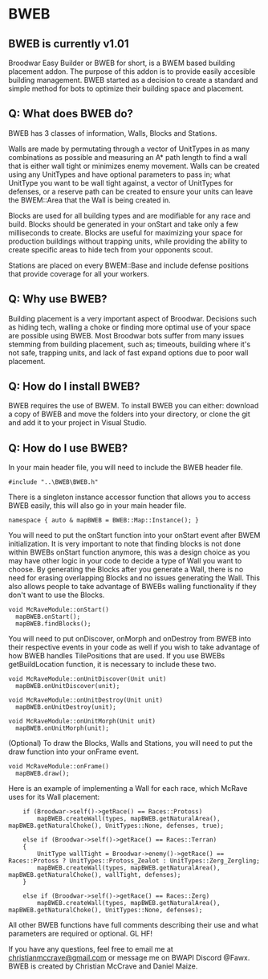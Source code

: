 # BWEB
## BWEB is currently v1.01
Broodwar Easy Builder or BWEB for short, is a BWEM based building placement addon. The purpose of this addon is to provide easily accesible building management. BWEB started as a decision to create a standard and simple method for bots to optimize their building space and placement.

## Q: What does BWEB do?
BWEB has 3 classes of information, Walls, Blocks and Stations.

Walls are made by permutating through a vector of UnitTypes in as many combinations as possible and measuring an A* path length to find a wall that is either wall tight or minimizes enemy movement. Walls can be created using any UnitTypes and have optional parameters to pass in; what UnitType you want to be wall tight against, a vector of UnitTypes for defenses, or a reserve path can be created to ensure your units can leave the BWEM::Area that the Wall is being created in.

Blocks are used for all building types and are modifiable for any race and build. Blocks should be generated in your onStart and take only a few milliseconds to create. Blocks are useful for maximizing your space for production buildings without trapping units, while providing the ability to create specific areas to hide tech from your opponents scout.

Stations are placed on every BWEM::Base and include defense positions that provide coverage for all your workers.

## Q: Why use BWEB?
Building placement is a very important aspect of Broodwar. Decisions such as hiding tech, walling a choke or finding more optimal use of your space are possible using BWEB. Most Broodwar bots suffer from many issues stemming from building placement, such as; timeouts, building where it's not safe, trapping units, and lack of fast expand options due to poor wall placement.

## Q: How do I install BWEB?
BWEB requires the use of BWEM. To install BWEB you can either: download a copy of BWEB and move the folders into your directory, or clone the git and add it to your project in Visual Studio.

## Q: How do I use BWEB?

In your main header file, you will need to include the BWEB header file.

```
#include "..\BWEB\BWEB.h"
```

There is a singleton instance accessor function that allows you to access BWEB easily, this will also go in your main header file.

```
namespace { auto & mapBWEB = BWEB::Map::Instance(); }

```

You will need to put the onStart function into your onStart event after BWEM initialization. It is very important to note that finding blocks is not done within BWEBs onStart function anymore, this was a design choice as you may have other logic in your code to decide a type of Wall you want to choose. By generating the Blocks after you generate a Wall, there is no need for erasing overlapping Blocks and no issues generating the Wall. This also allows people to take advantage of BWEBs walling functionality if they don't want to use the Blocks.

``` 
void McRaveModule::onStart()
  mapBWEB.onStart();
  mapBWEB.findBlocks();
```
You will need to put onDiscover, onMorph and onDestroy from BWEB into their respective events in your code as well if you wish to take advantage of how BWEB handles TilePositions that are used. If you use BWEBs getBuildLocation function, it is necessary to include these two.

``` 
void McRaveModule::onUnitDiscover(Unit unit)
  mapBWEB.onUnitDiscover(unit);

void McRaveModule::onUnitDestroy(Unit unit)
  mapBWEB.onUnitDestroy(unit);

void McRaveModule::onUnitMorph(Unit unit)
  mapBWEB.onUnitMorph(unit);

```

(Optional) To draw the Blocks, Walls and Stations, you will need to put the draw function into your onFrame event.

```
void McRaveModule::onFrame()
  mapBWEB.draw();
```

Here is an example of implementing a Wall for each race, which McRave uses for its Wall placement:

```
	if (Broodwar->self()->getRace() == Races::Protoss)	
		mapBWEB.createWall(types, mapBWEB.getNaturalArea(), mapBWEB.getNaturalChoke(), UnitTypes::None, defenses, true);	

	else if (Broodwar->self()->getRace() == Races::Terran)
	{
		UnitType wallTight = Broodwar->enemy()->getRace() == Races::Protoss ? UnitTypes::Protoss_Zealot : UnitTypes::Zerg_Zergling;
		mapBWEB.createWall(types, mapBWEB.getNaturalArea(), mapBWEB.getNaturalChoke(), wallTight, defenses);
	}

	else if (Broodwar->self()->getRace() == Races::Zerg)	
		mapBWEB.createWall(types, mapBWEB.getNaturalArea(), mapBWEB.getNaturalChoke(), UnitTypes::None, defenses);
```

All other BWEB functions have full comments describing their use and what parameters are required or optional. GL HF!

If you have any questions, feel free to email me at christianmccrave@gmail.com or message me on BWAPI Discord @Fawx.
BWEB is created by Christian McCrave and Daniel Maize. 
